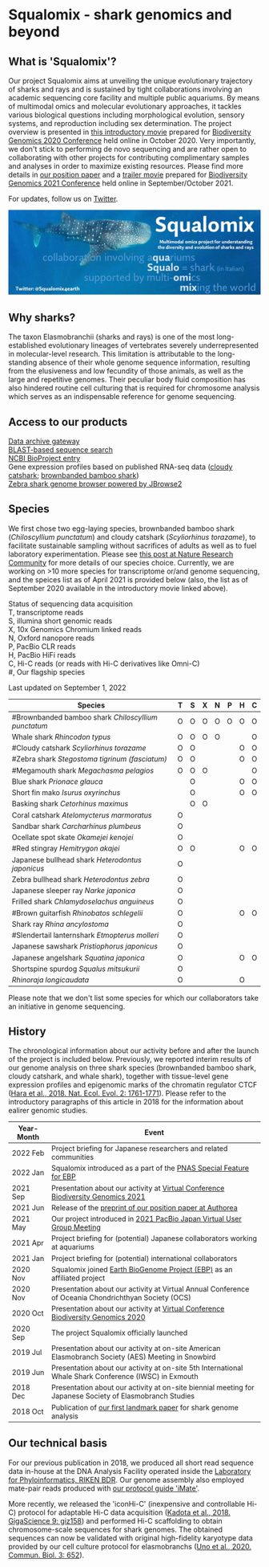 # Squalomix - shark genomics and beyond

## What is 'Squalomix'?
Our project Squalomix aims at unveiling the unique evolutionary trajectory of sharks and rays and is sustained by tight collaborations involving an academic sequencing core facility and multiple public aquariums. By means of multimodal omics and molecular evolutionary approaches, it tackles various biological questions including morphological evolution, sensory systems, and reproduction including sex determination. The project overview is presented in [this introductory movie](https://youtu.be/3VG6t4Bqt8w) prepared for [Biodiversity Genomics 2020 Conference](https://www.sanger.ac.uk/science/biodiversity-genomics-2020/) held online in October 2020. Very importantly, we don't stick to performing de novo sequencing and are rather open to collaborating with other projects for contributing complimentary samples and analyses in order to maximize existing resources. Please find more details in [our position paper](https://doi.org/10.22541/au.162498956.63679523/v1) and a [trailer movie](https://youtu.be/_xXfpIc7l2E) prepared for [Biodiversity Genomics 2021 Conference](https://www.darwintreeoflife.org/news_item/biodiversity-genomics-2021-sequencing-genomes-across-the-planet/) held online in September/October 2021.

For updates, follow us on [Twitter](https://twitter.com/Squalomix4earth).


![logo](Squalomix-logo5.JPG)

## Why sharks?
The taxon Elasmobranchii (sharks and rays) is one of the most long-established evolutionary lineages of vertebrates severely underrepresented in molecular-level research. This limitation is attributable to the long-standing absence of their whole genome sequence information, resulting from the elusiveness and low fecundity of those animals, as well as the large and repetitive genomes. Their peculiar body fluid composition has also hindered routine cell culturing that is required for chromosome analysis which serves as an indispensable reference for genome sequencing. 

## Access to our products
[Data archive gateway](https://transcriptome.riken.jp/squalomix/)<br>
[BLAST-based sequence search](https://transcriptome.riken.jp/squalomix/blast/)<br>
[NCBI BioProject entry](https://www.ncbi.nlm.nih.gov/bioproject/PRJNA707598) <br>
Gene expression profiles based on published RNA-seq data ([cloudy catshark](https://figshare.com/articles/dataset/Scyliorhinus_torazame_gene_expression_profiles_v1/20549586); [brownbanded bamboo shark](https://figshare.com/articles/dataset/Chilocyllium_punctatum_gene_expression_profiles_v1/20549634))<br>
[Zebra shark genome browser powered by JBrowse2](https://transcriptome.riken.jp/squalomix/jbrowse2_sfasciatum/?session=local-default)<br>

## Species
We first chose two egg-laying species, brownbanded bamboo shark (*Chiloscyllium punctatum*) and cloudy catshark (*Scyliorhinus torazame*), to facilitate sustainable sampling without sacrifices of adults as well as to fuel laboratory experimentation. Please see [this post at Nature Research Community](https://natureecoevocommunity.nature.com/posts/39600-decoding-shark-genomes-with-three-species-selected-for-different-reasons) for more details of our species choice. Currently, we are working on >10 more species for transcriptome or/and genome sequencing, and the speices list as of April 2021 is provided below (also, the list as of September 2020 available in the introductory movie linked above). 

Status of sequencing data acquisition<br>
T, transcriptome reads<br>
S, illumina short genomic reads<br>
X, 10x Genomics Chromium linked reads<br>
N, Oxford nanopore reads<br>
P, PacBio CLR reads<br>
H, PacBio HiFi reads<br>
C, Hi-C reads (or reads with Hi-C derivatives like Omni-C)<br>
#, Our flagship species<br>

Last updated on September 1, 2022

| Species |T|S|X|N|P|H|C|
|----|----|----|----|----|----|----|----|
| #Brownbanded bamboo shark  *Chiloscyllium punctatum* | O | O | O | O | O | O | O |
| Whale shark  *Rhincodon typus* | O | O | O | O |   |  | O |
| #Cloudy catshark  *Scyliorhinus torazame*  | O | O | |   | | O | O |
| #Zebra shark  *Stegostoma tigrinum (fasciatum)*  | O | O |  ||   | O | O |
| #Megamouth shark  *Megachasma pelagios*  | O | O | O ||    |  | O |
| Blue shark *Prionace glauca* |  | O | | |  | O | O |
| Short fin mako *Isurus oxyrinchus* |  | O | | |  | O | O |
| Basking shark  *Cetorhinus maximus*  |  | O | O | |   |  |  |
| Coral catshark *Atelomycterus marmoratus*  | O | ||   | | | |
| Sandbar shark *Carcharhinus plumbeus*  | O | | | ||   | |
| Ocellate spot skate *Okamejei kenojei*  | O | | | |  | | |
| #Red stingray *Hemitrygon akajei*  | O | O | | |  | O | O |
| Japanese bullhead shark *Heterodontus japonicus*  | O | | |  | | | |
| Zebra bullhead shark *Heterodontus zebra*  | O | ||   | | | |
| Japanese sleeper ray *Narke japonica*  | O | | | |  | | |
| Frilled shark *Chlamydoselachus anguineus* | O | | |  | | | |
| #Brown guitarfish *Rhinobatos schlegelii*  | O | | ||   | O | O |
| Shark ray *Rhina ancylostoma*  | O | | | |  | | |
| #Slendertail lanternshark *Etmopterus molleri*  | O | | | |  | | |
| Japanese sawshark *Pristiophorus japonicus*  | O | | ||   | | |
| Japanese angelshark *Squatina japonica*  | O | | ||   | O | O |
| Shortspine spurdog *Squalus mitsukurii*  | O | | ||   | | |
| *Rhinoraja longicaudata*  | O | | ||   | O | |

Please note that we don't  list some species for which our collaborators take an initiative in genome sequencing.

## History
The chronological information about our activity before and after the launch of the project is included below. Previously, we reported interim results of our genome analysis on three shark species (brownbanded bamboo shark, cloudy catshark, and whale shark), together with tissue-level gene expression profiles and epigenomic marks of the chromatin regulator CTCF ([Hara et al., 2018. Nat. Ecol. Evol. 2: 1761-1771](https://www.nature.com/articles/s41559-018-0673-5)). Please refer to the introductory paragraphs of this article in 2018 for the information about ealirer genomic studies.

|Year-Month| Event|
|----|----|
|2022 Feb| Project briefing for Japanese researchers and related communities |
|2022 Jan| Squalomix introduced as a part of the [PNAS Special Feature for EBP](https://www.pnas.org/topic/544) |
|2021 Sep| Presentation about our activity at [Virtual Conference Biodiversity Genomics 2021](https://www.darwintreeoflife.org/news_item/biodiversity-genomics-2021-sequencing-genomes-across-the-planet/)  |
|2021 Jun| Release of the [preprint of our position paper at Authorea](https://www.authorea.com/users/386789/articles/528239-squalomix-shark-and-ray-genome-sequencing-to-analyze-their-diversity-and-evolution?commit=242658f3237d97b0b63665b4f2e2b94255b1cdee)|
|2021 May| Our project introduced in [2021 PacBio Japan Virtual User Group Meeting](https://events.pacb.com/Japan-ugm-2021/agenda/session/512638)|
|2021 Apr| Project briefing for (potential) Japanese collaborators working at aquariums |
|2021 Jan| Project briefing for (potential) international collaborators |
|2020 Nov| Squalomix joined [Earth BioGenome Project (EBP)](https://www.earthbiogenome.org/) as an affiliated project|
|2020 Nov| Presentation about our activity at Virtual Annual Conference of Oceania Chondrichthyan Society (OCS) | 
|2020 Oct| Presentation about our activity at [Virtual Conference Biodiversity Genomics 2020](https://www.sanger.ac.uk/science/biodiversity-genomics-2020/) |
|2020 Sep| The project Squalomix officially launched|
|2019 Jul| Presentation about our activity at on-site American Elasmobranch Society (AES) Meeting in Snowbird|
|2019 Jun| Presentation about our activity at on-site 5th International Whale Shark Conference (IWSC) in Exmouth|
|2018 Dec| Presentation about our activity at on-site biennial meeting for Japanese Society of Elasmobranch Studies|
|2018 Oct| Publication of [our first landmark paper](https://www.nature.com/articles/s41559-018-0673-5) for shark genome analysis |


## Our technical basis
For our previous publication in 2018, we produced all short read sequence data in-house at the DNA Analysis Facility operated inside the [Laboratory for Phyloinformatics, RIKEN BDR](https://www.bdr.riken.jp/en/research/labs/kuraku-s/). Our genome assembly also employed mate-pair reads produced with [our protocol guide 'iMate'](https://www.slideshare.net/xsighex/imate-protocol-guide-version-20).

More recently, we released the 'iconHi-C' (inexpensive and controllable Hi-C) protocol for adaptable Hi-C data acquisition ([Kadota et al., 2018. GigaScience 9: giz158](https://doi.org/10.1093/gigascience/giz158)) and performed Hi-C scaffolding to obtain chromosome-scale sequences for shark genomes. The obtained sequences can now be validated with original high-fidelity karyotype data provided by our cell culture protocol for elasmobranchs ([Uno et al., 2020. Commun. Biol. 3: 652](https://www.nature.com/articles/s42003-020-01373-7)). 


